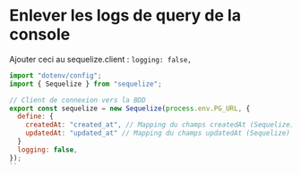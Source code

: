 # Enlever les logs de query de la console

Ajouter ceci au sequelize.client : `logging: false,`

```js
import "dotenv/config";
import { Sequelize } from "sequelize";

// Client de connexion vers la BDD
export const sequelize = new Sequelize(process.env.PG_URL, {
  define: {
    createdAt: "created_at", // Mapping du champs createdAt (Sequelize) vers created_at (BDD Postgres)
    updatedAt: "updated_at" // Mapping du champs updatedAt (Sequelize) vers updated_at (BDD Postgres)
  }
  logging: false,
});
``
